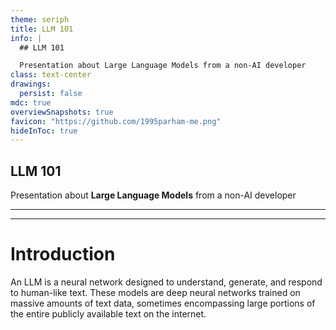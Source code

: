 ```yaml
---
theme: seriph
title: LLM 101
info: |
  ## LLM 101

  Presentation about Large Language Models from a non-AI developer
class: text-center
drawings:
  persist: false
mdc: true
overviewSnapshots: true
favicon: "https://github.com/1995parham-me.png"
hideInToc: true
---
```


## LLM 101

Presentation about **Large Language Models** from a non-AI developer

<div class="abs-br m-6 flex">
  <a href="https://github.com/1995parham-teaching/llm101" target="_blank" alt="GitHub" title="Open in GitHub"
    class="text-xl slidev-icon-btn opacity-50 !border-none !hover:text-white">
    <carbon-logo-github />
  </a>
</div>

---

<Toc />

---

# Introduction

An LLM is a neural network designed to understand, generate, and respond to human-like text. These models are deep
neural networks trained on massive amounts of text data, sometimes encompassing large portions of the entire publicly
available text on the internet.
